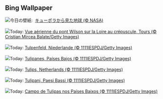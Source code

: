 ## Bing Wallpaper
![](https://www.bing.com/th?id=OHR.SpaceFlight_JA-JP4398798070_UHD.jpg&w=1000)今日の壁紙: &nbsp;[キューポラから見た地球 (© NASA)](https://www.bing.com/th?id=OHR.SpaceFlight_JA-JP4398798070_UHD.jpg)
<br><br/>
![](https://www.bing.com/th?id=OHR.BookFestival_FR-FR8770789335_UHD.jpg&w=1000)Today: [Vue aérienne du pont Wilson sur la Loire au crépuscule, Tours (© Cristian Mircea Balate/Getty Images)](https://www.bing.com/th?id=OHR.BookFestival_FR-FR8770789335_UHD.jpg)
<br><br/>
![](https://www.bing.com/th?id=OHR.TulipsWindmill_DE-DE0828527136_UHD.jpg&w=1000)Today: [Tulpenfeld, Niederlande (© 1111IESPDJ/Getty Images)](https://www.bing.com/th?id=OHR.TulipsWindmill_DE-DE0828527136_UHD.jpg)
<br><br/>
![](https://www.bing.com/th?id=OHR.TulipsWindmill_ES-ES1285066743_UHD.jpg&w=1000)Today: [Tulipanes, Países Bajos (© 1111IESPDJ/Getty Images)](https://www.bing.com/th?id=OHR.TulipsWindmill_ES-ES1285066743_UHD.jpg)
<br><br/>
![](https://www.bing.com/th?id=OHR.TulipsWindmill_EN-GB4977266654_UHD.jpg&w=1000)Today: [Tulips, Netherlands (© 1111IESPDJ/Getty Images)](https://www.bing.com/th?id=OHR.TulipsWindmill_EN-GB4977266654_UHD.jpg)
<br><br/>
![](https://www.bing.com/th?id=OHR.TulipsWindmill_IT-IT0852704157_UHD.jpg&w=1000)Today: [Tulipani, Paesi Bassi (© 1111IESPDJ/Getty Images)](https://www.bing.com/th?id=OHR.TulipsWindmill_IT-IT0852704157_UHD.jpg)
<br><br/>
![](https://www.bing.com/th?id=OHR.TulipsWindmill_PT-BR1514723393_UHD.jpg&w=1000)Today: [Campo de Tulipas nos Países Baixos (© 1111IESPDJ/Getty Images)](https://www.bing.com/th?id=OHR.TulipsWindmill_PT-BR1514723393_UHD.jpg)
<br><br/>
